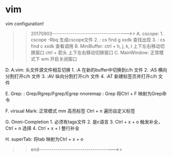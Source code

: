 # vim
vim configuration!

>> 20170903------------------------------------>>
A. cscope:
	1. cscope -Rbq 生成cscope文件
	2. : cs find g xxdk 查找出现
	3. : cs find c xxdk 查看调用
B. MiniBuffer:
	ctrl + h, j, k, l 上下左右移动切换窗口
	ctrl + 箭头 上下左右移动切换窗口
C. MainWindow:
	正常模式下 wm 开启关闭窗口

D. A.vim:
	头文件源文件相互切换
	1. :A  在新的buffer中切换到c/h 文件
	2. :AS 横向分割打开c/h 文件
	3. :AV 纵向分割打开c/h 文件
	4. :AT 新建标签页并打开c/h 文件

E. Grep:
	: Grep/Rgrep/Fgrep/Egrep
	nnoremap <slient> <C-f>: Grep<CR> 将Ctrl + F 映射为Grep命令

F. virsual Mark:
	正常模式 mm 高亮标签
	Ctrl + n 遍历自定义标签

G. Onmi-Completion 
	1. 必须有tags文件
	2. 是c语言
	3. Ctrl + x + o 触发补全，Ctrl + n 选择
	4. Ctrl + x + l 整行补全

H. superTab:
	将tab 映射为Ctrl + x + o

>> end------------------------------------>>
